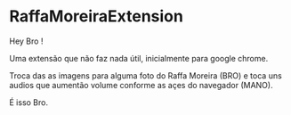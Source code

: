 # RaffaMoreiraExtension
Hey Bro !

Uma extensão que não faz nada útil, inicialmente para google chrome.

Troca das as imagens para alguma foto do Raffa Moreira (BRO) e toca uns audios que aumentão volume conforme as açes do navegador (MANO).

É isso Bro.
